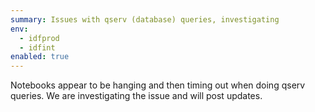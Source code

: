 ```yaml
---
summary: Issues with qserv (database) queries, investigating
env:
  - idfprod
  - idfint
enabled: true
---
```


Notebooks appear to be hanging and then timing out when doing qserv
queries. We are investigating the issue and will post updates.